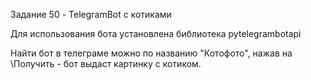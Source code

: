 Задание 50 - TelegramBot с котиками

Для использования бота установлена библиотека pytelegrambotapi

Найти бот в телеграме можно по названию "Котофото", нажав на \Получить - бот выдаст картинку с котиком.
